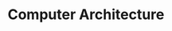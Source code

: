 ---
layout: category
title: "Computer Architecture"
permalink: /computer-architecture/
author_profile: true
taxonomy: category
category: computer-architecture
---